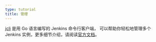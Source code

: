 ```yaml
---
type: tutorial
title: 管理
---
```


[jcli](https://github.com/jenkins-zh/jenkins-cli) 是用 Go 语言编写的 Jenkins 命令行客户端，
可以帮助你轻松地管理多个 Jenkins 实例，更多细节介绍，请阅读[官方文档](http://jcli.jenkins-zh.cn/)。

